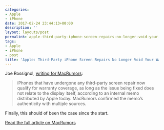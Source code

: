```yaml
---
categories:
- Apple
- iPhone
date: 2017-02-24 23:44:13+00:00
description: ''
layout: layouts/post
permalink: apple-third-party-iphone-screen-repairs-no-longer-void-your-warranty/
tags:
- Apple
- iPhone
- post
title: 'Apple: Third-Party iPhone Screen Repairs No Longer Void Your Warranty'
---
```


<div class="kg-card-markdown"><!-- link[https://www.macrumors.com/2017/02/24/third-party-iphone-screen-repairs-now-allowed/] --></p>
<p>Joe Rossignol, <a href="https://www.macrumors.com/2017/02/24/third-party-iphone-screen-repairs-now-allowed/">writing for MacRumors</a>:</p>
<blockquote>
<p>iPhones that have undergone any third-party screen repair now qualify for warranty coverage, as long as the issue being fixed does not relate to the display itself, according to an internal memo distributed by Apple today. MacRumors confirmed the memo&#8217;s authenticity with multiple sources.</p>
</blockquote>
<p>Finally, this should of been the case since the start.</p>
<p><a href="https://www.macrumors.com/2017/02/24/third-party-iphone-screen-repairs-now-allowed/">Read the full article on MacRumors</a></p>
</div>